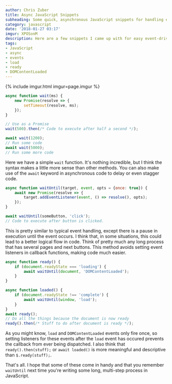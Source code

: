 ```yaml
---
author: Chris Zuber
title: Async JavaScript Snippets
subheading: Some quick, asynchronous JavaScript snippets for handling events
category: javascript
date: '2018-01-27 03:17'
imgur: XPOSonM
description: Here are a few snippets I came up with for easy event-driven async code.
tags:
- JavaScript
- async
- events
- load
- ready
- DOMContentLoaded
---
```


{% include imgur.html imgur=page.imgur %}

```js
async function wait(ms) {
	new Promise(resolve => {
		setTimeout(resolve, ms);
	});
}

// Use as a Promise
wait(500).then(/* Code to execute after half a second */);

await wait(1200);
// Run some code
await wait(5000);
// Run some more code
```
Here we have a simple `wait` function. It's nothing incredible, but I think the
syntax makes a little more sense than other methods. You can also make use of the
`await` keyword in asynchronous code to delay or even stagger code.

```js
async function waitUntil(target, event, opts = {once: true}) {
	await new Promise(resolve => {
		target.addEventListener(event, () => resolve(), opts);
	});
}

await waitUntil(someButton, 'click');
// Code to execute after button is clicked.
```

This is pretty similar to typical event handling, except there is a pause in
execution until the event occurs. I think that, in some situations, this could
lead to a better logical flow in code. Think of pretty much any long process that
has several pages and next buttons. This method avoids setting event listeners in
callback functions, making code much easier.

```js
async function ready() {
	if (document.readyState === 'loading') {
		await waitUntil(document, 'DOMContentLoaded');
	}
}

async function loaded() {
	if (document.readyState !== 'complete') {
		await waitUntil(window, 'load');
	}
}
await ready();
// Do all the things because the document is now ready
ready().then(/* Stuff to do after document is ready */);
```

As you might know, `load` and `DOMContentLoaded` events only fire once, so
setting listeners for these events after the `load` event has occured prevents
the callback from ever being dispatched. I also think that `ready().then(stuff);`
or `await loaded()` is more meaningful and descriptive than `$.ready(stuff);`.

That's all. I hope that some of these come in handy and that you remember `waitUntil`
next time you're writing some long, multi-step process in JavaScript.

